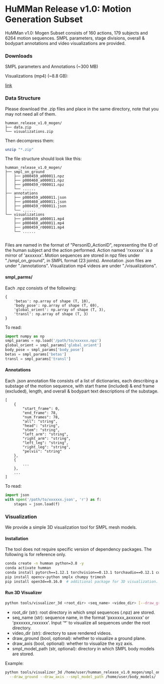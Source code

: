 # HuMMan Release v1.0: Motion Generation Subset

HuMMan v1.0: Mogen Subset consists of 160 actions, 179 subjects and 6264 motion sequences. 
SMPL parameters, stage divisions, overall & bodypart annotations and video visualizations are provided. 

### Downloads

SMPL parameters and Annotations (~300 MB)

Visualizations (mp4) (~8.8 GB):

[link](https://openxlab.org.cn/datasets/OpenXDLab/HuMMan/tree/main/humman_release_v1.0_mogen) 


### Data Structure
Please download the .zip files and place in the same directory, note that you may not need all of them.
```text
humman_release_v1.0_mogen/   
├── data.zip
└── visualizations.zip
```
Then decompress them:
```bash
unzip "*.zip"
```
The file structure should look like this:
```text
humman_release_v1.0_mogen/
├── smpl_on_ground
│   ├── p000459_a000011.npz
│   ├── p000460_a000011.npz
│   ├── p000459_r000011.npz
│   └── ......
├── annotations
│   ├── p000459_a000011.json
│   ├── p000460_a000011.json
│   ├── p000459_r000011.json
│   └── ......
└── visualizations
    ├── p000459_a000011.mp4
    ├── p000460_a000011.mp4
    ├── p000459_r000011.mp4
    └── ......
    
```
Files are named in the format of "PersonID_ActionID", representing the ID of the human subject and the action performed. Action named 'rxxxxxx' is a mirror of 'axxxxxx'. Motion sequences are stored in npz files under "./smpl_on_ground", in SMPL format (23 joints). Annotation .json files are under "./annotations". Visualization mp4 videos are under "./visualizations".


#### smpl_parms/
Each .npz consists of the following:
```text
{
    'betas': np.array of shape (T, 10),
    'body_pose': np.array of shape (T, 69),
    'global_orient': np.array of shape (T, 3),
    'transl': np.array of shape (T, 3)
}
```

To read:
```python
import numpy as np
smpl_params = np.load('/path/to/xxxxxx.npz')
global_orient = smpl_params['global_orient']
body_pose = smpl_params['body_pose']
betas = smpl_params['betas']
transl = smpl_params['transl']
```

#### Annotations
Each .json annotation file consists of a list of dictionaries, each describing a substage of the motion sequence, with start frame (included) & end frame (excluded), length, and overall & bodypart text descriptions of the substage.
```text
[
    {
        "start_frame": 0,
        "end_frame": 78,
        "num_frames": 78,
        "all": "string", 
        "head": "string", 
        "stem": "string", 
        "left_arm": "string", 
        "right_arm": "string", 
        "left_leg": "string", 
        "right_leg": "string", 
        "pelvis": "string"
    },
    {
        ...
    },
    ...
]
```

To read:
```python
import json
with open('/path/to/xxxxxx.json', 'r') as f:
    stages = json.load(f)
```

### Visualization
We provide a simple 3D visualization tool for SMPL mesh models.

#### Installation
The tool does not require specific version of dependency packages. 
The following is for reference only. 
```bash
conda create -n humman python=3.8 -y
conda activate humman
conda install pytorch==1.12.1 torchvision==0.13.1 torchaudio==0.12.1 cudatoolkit=11.6 -c pytorch -c conda-forge -y
pip install opencv-python smplx chumpy trimesh
pip install open3d==0.16.0  # additional package for 3D visualization. Version 0.16.0 is recommended.
```

#### Run 3D Visualizer
```bash
python tools/visualizer_3d <root_dir> <seq_name> <video_dir> [--draw_ground] [--draw_axis] [--smpl_model_path]
```
- root_dir (str): root directory in which smpl sequences (.npz) are stored.
- seq_name (str): sequence name, in the format 'pxxxxxx_axxxxxx' or 'pxxxxxx_rxxxxxx'. Input '*' to visualize all sequences under the root directory. 
- video_dir (str): directory to save rendered videos.
- draw_ground (bool, optional): whether to visualize a ground plane.
- draw_axis (bool, optional): whether to visualize the xyz axis.
- smpl_model_path (str, optional): directory in which SMPL body models are stored. 

Example:
```bash
python tools/visualizer_3d /home/user/humman_release_v1.0_mogen/smpl_on_ground p000459_a000011 /home/user/humman_release_v1.0_mogen/visualizations \
  --draw_ground --draw_axis --smpl_model_path /home/user/body_models/
```


